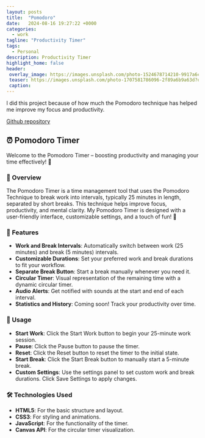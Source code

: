 ```yaml
---
layout: posts
title:  "Pomodoro"
date:   2024-08-16 19:27:22 +0000
categories: 
  - work
tagline: "Productivity Timer"
tags:
  - Personal
description: Productivity Timer
highlight_home: false
header:
 overlay_image: https://images.unsplash.com/photo-1524678714210-9917a6c619c2?q=80&w=2069&auto=format&fit=crop&ixlib=rb-4.0.3&ixid=M3wxMjA3fDB8MHxwaG90by1wYWdlfHx8fGVufDB8fHx8fA%3D%3D
 teaser: https://images.unsplash.com/photo-1707581786096-2f89a6b9a63d?q=80&w=2070&auto=format&fit=crop&ixlib=rb-4.0.3&ixid=M3wxMjA3fDB8MHxwaG90by1wYWdlfHx8fGVufDB8fHx8fA%3D%3D
 caption: 
---
```


I did this project because of how much the Pomodoro technique has helped me improve my focus and productivity.


[Github repository](https://github.com/Meronats/Pomodoro)

## ⏰ Pomodoro Timer

Welcome to the Pomodoro Timer – boosting productivity and managing your time effectively! 🎉

### 📖 Overview
The Pomodoro Timer is a time management tool that uses the Pomodoro Technique to break work into intervals, typically 25 minutes in length, separated by short breaks. This technique helps improve focus, productivity, and mental clarity. My Pomodoro Timer is designed with a user-friendly interface, customizable settings, and a touch of fun! 🌸

### 🌟 Features
- **Work and Break Intervals**: Automatically switch between work (25 minutes) and break (5 minutes) intervals.
- **Customizable Durations**: Set your preferred work and break durations to fit your workflow.
- **Separate Break Button**: Start a break manually whenever you need it.
- **Circular Timer**: Visual representation of the remaining time with a dynamic circular timer.
- **Audio Alerts**: Get notified with sounds at the start and end of each interval.
- **Statistics and History**: Coming soon! Track your productivity over time.

### 📝 Usage
- **Start Work**: Click the Start Work button to begin your 25-minute work session.
- **Pause**: Click the Pause button to pause the timer.
- **Reset**: Click the Reset button to reset the timer to the initial state.
- **Start Break**: Click the Start Break button to manually start a 5-minute break.
- **Custom Settings**: Use the settings panel to set custom work and break durations. Click Save Settings to apply changes.

### 🛠️ Technologies Used
- **HTML5**: For the basic structure and layout.
- **CSS3**: For styling and animations.
- **JavaScript**: For the functionality of the timer.
- **Canvas API**: For the circular timer visualization.
